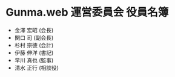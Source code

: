 # Gunma.web 運営委員会 役員名簿

- 金澤 宏昭 (会長)
- 関口 司   (副会長)
- 杉村 宗徳 (会計)
- 伊藤 伸洋 (書記)
- 早川 真也 (監事)
- 清水 正行 (相談役)
